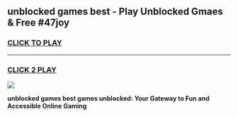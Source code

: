 
## unblocked games best - Play Unblocked Gmaes & Free #47joy
<h3>
<a href="https://premium.freeplayer.one?title=unblocked_games_best&ref=03M">CLICK TO PLAY</a></h3>
<hr>

<h3>
<a href="https://premium.freeplayer.one?title=unblocked_games_best&ref=03M">CLICK 2 PLAY</a>
  
</h3>

<a href="https://premium.freeplayer.one?title=unblocked_games_best&ref=03M"><img src="https://clearcache.store/games.png"></a>


**unblocked games best games unblocked: Your Gateway to Fun and Accessible Online Gaming**
